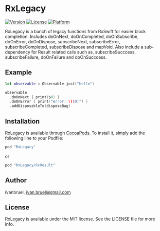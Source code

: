 # RxLegacy

[![Version](https://img.shields.io/cocoapods/v/RxLegacy.svg?style=flat)](http://cocoapods.org/pods/RxLegacy)
[![License](https://img.shields.io/cocoapods/l/RxLegacy.svg?style=flat)](http://cocoapods.org/pods/RxLegacy)
[![Platform](https://img.shields.io/cocoapods/p/RxLegacy.svg?style=flat)](http://cocoapods.org/pods/RxLegacy)

RxLegacy is a bunch of legacy functions from RxSwift for easier block completion.
Includes doOnNext, doOnCompleted, doOnSubscribe, doOnError, doOnDispose,
subscribeNext, subscribeError, subscribeCompleted, subscribeDispose and mapVoid.
Also include a sub-dependency for Result related calls such as, subscribeSucccess,
subscribeFailure, doOnFailure and doOnSucccess.

## Example

```swift
let observable = Observable.just("hello")

observable
  .doOnNext { print($0) }
  .doOnError { print("error: \($0)") }
  .addDisposableTo(disposeBag)
```

## Installation

RxLegacy is available through [CocoaPods](http://cocoapods.org). To install
it, simply add the following line to your Podfile:

```ruby
pod "RxLegacy"
```

or

```ruby
pod "RxLegacy/RxResult"
```

## Author

ivanbruel, ivan.bruel@gmail.com

## License

RxLegacy is available under the MIT license. See the LICENSE file for more info.

